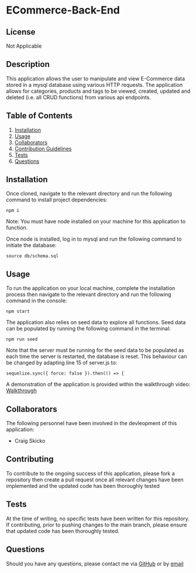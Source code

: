 # ECommerce-Back-End

## License
Not Applicable

## Description
This application allows the user to manipulate and view E-Commerce data stored in a mysql database using various HTTP requests. The application allows for categories, products and tags to be viewed, created, updated and deleted (i.e. all CRUD functions) from various api endpoints.  

## Table of Contents
1. [Installation](#installation)
2. [Usage](#usage)
3. [Collaborators](#collaborators)
4. [Contribution Guidelines](#contribution-guidelines)
5. [Tests](#tests)
6. [Questions](#questions)

## Installation
Once cloned, navigate to the relevant directory and run the following command to install project dependencies:
```
npm i
```
Note: You must have node installed on your machine for this application to function.

Once node is installed, log in to mysql and run the following command to initiate the database:
```
source db/schema.sql
```

## Usage
To run the application on your local machine, complete the installation process then navigate to the relevant directory and run the following command in the console:
```
npm start
```
The application also relies on seed data to explore all functions. Seed data can be populated by running the following command in the terminal:
```
npm run seed
```
Note that the server must be running for the seed data to be populated as each time the server is restarted, the database is reset. This behaviour can be changed by adapting line 15 of server.js to:
```
sequelize.sync({ force: false }).then(() => {
```

A demonstration of the application is provided within the walkthrough video:
[Walkthrough]()

## Collaborators
The following personnel have been involved in the devleopment of this application:
- Craig Skicko

## Contributing
To contribute to the ongoing success of this application, please fork a repository then create a pull request once all relevant changes have been implemented and the updated code has been thoroughly tested

## Tests
At the time of writing, no specific tests have been written for this repository. If contributing, prior to pushing changes to the main branch, please ensure that updated code has been thoroughly tested.

## Questions
Should you have any questions, please contact me via [GitHub](https://github.com/CSkicko) or by [email](mailto:craig.skicko@gmail.com)

